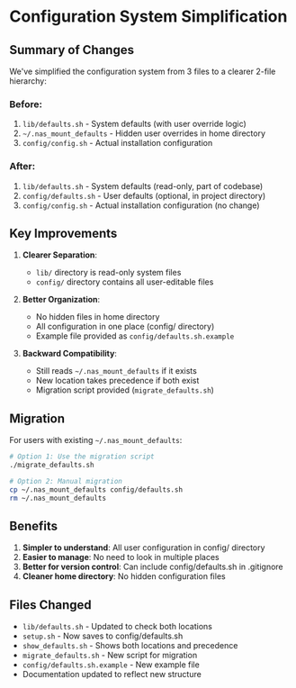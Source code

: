 # Configuration System Simplification

## Summary of Changes

We've simplified the configuration system from 3 files to a clearer 2-file hierarchy:

### Before:
1. `lib/defaults.sh` - System defaults (with user override logic)
2. `~/.nas_mount_defaults` - Hidden user overrides in home directory
3. `config/config.sh` - Actual installation configuration

### After:
1. `lib/defaults.sh` - System defaults (read-only, part of codebase)
2. `config/defaults.sh` - User defaults (optional, in project directory)
3. `config/config.sh` - Actual installation configuration (no change)

## Key Improvements

1. **Clearer Separation**: 
   - `lib/` directory is read-only system files
   - `config/` directory contains all user-editable files

2. **Better Organization**:
   - No hidden files in home directory
   - All configuration in one place (config/ directory)
   - Example file provided as `config/defaults.sh.example`

3. **Backward Compatibility**:
   - Still reads `~/.nas_mount_defaults` if it exists
   - New location takes precedence if both exist
   - Migration script provided (`migrate_defaults.sh`)

## Migration

For users with existing `~/.nas_mount_defaults`:

```bash
# Option 1: Use the migration script
./migrate_defaults.sh

# Option 2: Manual migration
cp ~/.nas_mount_defaults config/defaults.sh
rm ~/.nas_mount_defaults
```

## Benefits

1. **Simpler to understand**: All user configuration in config/ directory
2. **Easier to manage**: No need to look in multiple places
3. **Better for version control**: Can include config/defaults.sh in .gitignore
4. **Cleaner home directory**: No hidden configuration files

## Files Changed

- `lib/defaults.sh` - Updated to check both locations
- `setup.sh` - Now saves to config/defaults.sh
- `show_defaults.sh` - Shows both locations and precedence
- `migrate_defaults.sh` - New script for migration
- `config/defaults.sh.example` - New example file
- Documentation updated to reflect new structure